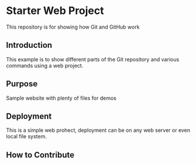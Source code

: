 # Starter Web Project

This repository is for showing how Git and GitHub work

## Introduction

This example is to show different parts of the Git repository and various commands using a web project.

## Purpose

Sample website with plenty of files for demos

## Deployment

This is a simple web prohect, deployment can be on any web server or even local file system.

## How to Contribute